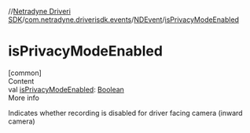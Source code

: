 //[Netradyne Driveri SDK](../../index.md)/[com.netradyne.driverisdk.events](../index.md)/[NDEvent](index.md)/[isPrivacyModeEnabled](is-privacy-mode-enabled.md)



# isPrivacyModeEnabled  
[common]  
Content  
val [isPrivacyModeEnabled](is-privacy-mode-enabled.md): [Boolean](https://kotlinlang.org/api/latest/jvm/stdlib/kotlin/-boolean/index.html)  
More info  


Indicates whether recording is disabled for driver facing camera (inward camera)

  



